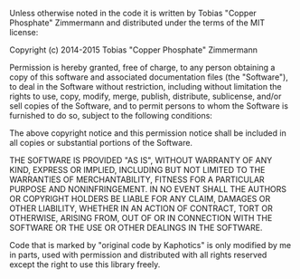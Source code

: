 Unless otherwise noted in the code it is written by Tobias "Copper Phosphate" Zimmermann and distributed under the terms of the MIT license:

Copyright (c) 2014-2015 Tobias "Copper Phosphate" Zimmermann

Permission is hereby granted, free of charge, to any person obtaining a copy of this software and associated documentation files (the "Software"), to deal in the Software without restriction, including without limitation the rights to use, copy, modify, merge, publish, distribute, sublicense, and/or sell copies of the Software, and to permit persons to whom the Software is furnished to do so, subject to the following conditions:

The above copyright notice and this permission notice shall be included in all copies or substantial portions of the Software.

THE SOFTWARE IS PROVIDED "AS IS", WITHOUT WARRANTY OF ANY KIND, EXPRESS OR IMPLIED, INCLUDING BUT NOT LIMITED TO THE WARRANTIES OF MERCHANTABILITY, FITNESS FOR A PARTICULAR PURPOSE AND NONINFRINGEMENT. IN NO EVENT SHALL THE AUTHORS OR COPYRIGHT HOLDERS BE LIABLE FOR ANY CLAIM, DAMAGES OR OTHER LIABILITY, WHETHER IN AN ACTION OF CONTRACT, TORT OR OTHERWISE, ARISING FROM, OUT OF OR IN CONNECTION WITH THE SOFTWARE OR THE USE OR OTHER DEALINGS IN THE SOFTWARE.

Code that is marked by "original code by Kaphotics" is only modified by me in parts, used with permission and distributed with all rights reserved except the right to use this library freely.
